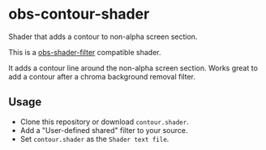 # obs-contour-shader

Shader that adds a contour to non-alpha screen section.

This is a [obs-shader-filter](https://obsproject.com/forum/resources/obs-shaderfilter.1736/) compatible shader.

It adds a contour line around the non-alpha screen section. 
Works great to add a contour after a chroma background removal filter.

## Usage

- Clone this repository or download `contour.shader`.
- Add a "User-defined shared" filter to your source.
- Set `contour.shader` as the `Shader text file`.